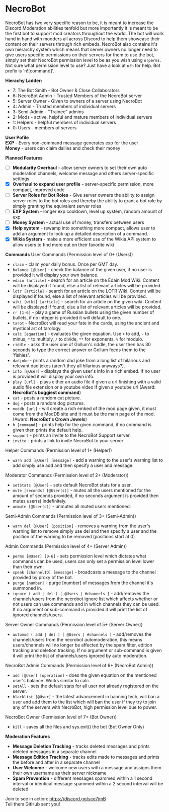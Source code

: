 # NecroBot
NecroBot has two very specific reason to be, it is meant to increase the Discord Moderation abilities tenfold but more importantly it is meant to be the first bot to support mod creators throughout the world. The bot will work hand in hand with modders all across Discord to help them showcase their content on their servers through rich embeds. NecroBot also contains it's own hierarchy system which means that server owners no longer need to give users specific permissions on their servers for them to use the bot, simply set their NecroBot permission level to be as you wish using `n!perms`. Not sure what permission level to use? Just have a look at `n!h` for help. Bot prefix is 'n![command]'.

__Hierachy Ladder:__
* 7: The Bot Smith - Bot Owner & Close Collaborators
* 6: NecroBot Admin - Trusted Members of the NecroBot server
* 5: Server Owner - Given to owners of a server using NecroBot
* 4: Admin - Trusted members of individual servers
* 3: Semi-Admin - "Trainee" admins
* 2: Mods - active, helpful and mature members of individual servers
* 1: Helpers - helpful members of individual servers
* 0: Users - members of servers

__User Pofile__ <br>
**EXP** - Every non-command message generates exp for the user <br>
**Money** - users can claim dailies and check their money

__Planned Features__
* [ ] **Modularity Overhaul** - allow server owners to set their own auto moderation channels, welcome message and others server-specific settings.
* [x] **Overhaul to expand user profile** - server-specific permission, more compact, improved code
* [ ] **Server Roles for Bot Roles** - Give server owners the ability to assign server roles to the bot roles and thereby the ability to grant a bot role by simply granting the equivalent server roles
* [ ] **EXP System** - longer exp cooldown, level up system, random amount of exp
* [ ] **Money System** - actual use of money, transfers between users
* [x] **Help system** - rewamp into something more compact, allows user to add an argument to look up a detailed description of a command.
* [x] **Wikia System** - make a more efficient use of the Wikia API system to allow users to find more out on their favorite wiki

__Commands__
User Commands (Permission level of 0+ (Users))
* `claim` - claim your daily bonus. Once per GMT day.
* `balance [@User]` - check the balance of the given user, if no user is provided it will display your own balance.
* `edain [article]` - search for an article on the Edain Mod Wiki. Content will be displayed if found, else a list of relevant articles will be provided.
* `lotr [article]` - search for an article on the LOTR Wiki. Content will be displayed if found, else a list of relevant articles will be provided.
* `wiki [wiki] [article]` - search for an article on the given wiki. Content will be displayed if found, else a list of relevant articles will be provided.
* `rr [1-6]` - play a game of Russian bullets using the given number of bullets, if no integer is provided it will default to one.
* `tarot` - NecroBot will read your fate in the cards, using the ancient and mystical art of tarology.
* `calc [equation]` - evaluates the given equation. Use `+` to add, `-` to minus, `*` to multiply, `/` to divide, `**` for exponents, `%` for modulo.
* `riddle` - asks the user one of Gollum's riddle, the user then has 30 seconds to type the correct answer or Gollum feeds them to the 'fishies'.
* `dadjoke` - prints a random dad joke from a long list of hilarious and relevant dad jokes (aren't they all hilarious anyways?).
* `info [@User]` - displays the given user's info in a rich embed. If no user is provided it will display your own info.
* `play [url]` - plays either an audio file if given a url finishing with a valid audio file extension or a youtube video if given a youtube url (Award: **NecroBot's buggiest command**)
* `cat` - posts a random cat picture.
* `dog` - posts a random dog pictures.
* `moddb [url]` - will create a rich embed of the mod page given, it must come from the ModDB site and it must be the main page of the mod. (Award: **NecroBot's Crown Jewels**)
* `h [command]` - prints help for the given command, if no command is given then prints the default help.
* `support` - prints an invite to the NecroBot Support server.
* `invite` - prints a link to invite NecroBot to your server

Helper Commands (Permission level of 1+ (Helper))
* `warn add [@User] [message]` - add a warning to the user's warning list to add simply use add and then specify a user and message.

Moderator Commands (Permission level of 2+ (Moderator))
* `setStats [@User]` - sets default NecroBot stats for a user.
* `mute [seconds] [@User(s)]` - mutes all the users mentioned for the amount of seconds provided, if no seconds argument is provided then mutes user(s) indefinitely.
* `unmute [@User(s)]` - unmutes all muted users mentioned.

Semi-Admin Commands (Permission level of 3+ (Semi-Admin))
* `warn del [@User] [position]` - removes a warning from the user's warning list to remove simply use del and then specify a user and the position of the warning to be removed (positions start at 0)

Admin Commands (Permission level of 4+ (Server Admin))
* `perms [@User] [0-6]` - sets permission level which dictates what commands can be used, users can only set a permission level lower than their own.
* `speak [channelID] [message]` - broadcasts a message to the channel provided by proxy of the bot.
* `purge [number]` - purge [number] of messages from the channel it's summoned in.
* `ignore ( add | del ) [ @Users | #channels ]` - add/removes the channels/users from the necrobot ignore list which affects whether or not users can use commands and in which channels they can be used. If no argument or sub-command is provided it will print the list of ignored channels/users.

Server Owner Commands (Permission level of 5+ (Server Owner))
* `automod ( add | del ) [ @Users | #channels ]` - add/removes the channels/users from the necrobot automoderation, this means users/channels will no longer be affected by the spam filter, edition tracking and deletion tracking. If no argument or sub-command is given it will print the list of channels/users ignored by auto moderation. 

NecroBot Admin Commands (Permission level of 6+ (NecroBot Admin))
* `add [@User] [operation]` - does the given equation on the mentioned user's balance. Works similar to calc.
* `setAll` - sets the default stats for all user not already registered on the server.
* `blacklist [@User]` - the latest advancement in banning tech, will ban a user and add them to the list which will ban the user if they try to join any of the servers with NecroBot, high permission level due to power.

NecroBot Owner (Permission level of 7+ (Bot Owner))
* `kill` - saves all the files and sys.exit() the bot (Bot Owner Only)


__Moderation Features__
* **Message Deletion Tracking** - tracks deleted messages and prints deleted messages in a separate channel
* **Message Edition Tracking** - tracks edits made to messages and prints the before and after in a separate channel
* **User Welcome** - welcome new users with a message and assigns them their own username as their server nickname
* **Spam Prevention** - different messages spammed within a 1 second interval or identical message spammed within a 2 second interval will be deleted

Join to see in action: https://discord.gg/sce7jmB <br>
Tell them GitHub sent you!
